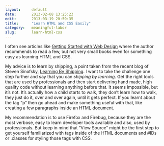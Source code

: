 ```yaml
---
layout:     default
date:       2013-02-08 13:25:23
edit:       2013-03-19 20:59:35
title:      "Learn HTML and CSS Easily"
category:   meaningful-labor
slug:       learn-html-css
---
```


I often see articles like [Getting Started with Web Design](http://jasonvanlue.com/notes/13737881/getting-started-with-web-design) where the author recommends to read a few, but not very small books even for something easy as learning HTML and CSS.

My advice is to learn by shipping, a point taken from the recent blog of Steven Sinofsky, [Learning By Shipping](http://blog.learningbyshipping.com/). I want to take the challenge one step further and say that you can *shipping by learning*. Get the right tools that are used by professionals and then start delivering hand made, high quality code without learning anything before that. It seems impossible, but it’s not. It’s actually how a child starts to walk, they don’t learn how to walk, they just do it, over and over again, until it gets perfect. If you learnt about the tag “p” then go ahead and make something useful with that, like creating a few paragraphs inside an HTML document.

My recommendation is to use Firefox and Firebug, because they are the most verbose, easy to learn developer tools available and also, used by professionals. But keep in mind that “View Source” might be the first step to get yourself familiarized with tags inside of the HTML documents and #IDs or .classes for styling those tags with CSS.